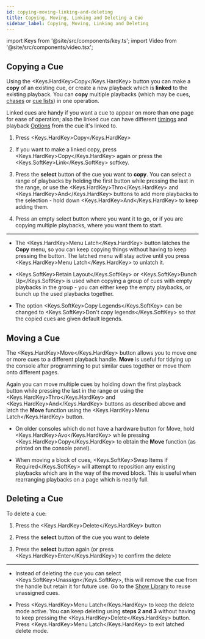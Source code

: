 ```yaml
---
id: copying-moving-linking-and-deleting
title: Copying, Moving, Linking and Deleting a Cue
sidebar_label: Copying, Moving, Linking and Deleting
---
```


import Keys from '@site/src/components/key.ts';
import Video from '@site/src/components/video.tsx';

Copying a Cue
-----------------------

Using the <Keys.HardKey>Copy</Keys.HardKey> button you can make a <strong>copy</strong> of an existing cue, or create a 
new playback which is <strong>linked</strong> to the
existing playback. You can <strong>copy</strong> multiple playbacks (which
may be cues, [chases](../chases.md) or [cue lists](../cue-lists.md)) in one operation.

Linked cues are handy if you
want a cue to appear on more than one page for ease of operation; also
the linked cue can have different [timings](cue-timing.md) and 
playback [Options](playback-options.md) from the cue it's linked to.

1. Press <Keys.HardKey>Copy</Keys.HardKey>

2. If you want to make a linked copy, press <Keys.HardKey>Copy</Keys.HardKey> again or press the <Keys.SoftKey>Link</Keys.SoftKey> softkey. 

3. Press the <strong>select</strong> button of the cue you want to <strong>copy</strong>. You
can select a range of playbacks by holding the first button while
pressing the last in the range, or use the <Keys.HardKey>Thro</Keys.HardKey> and <Keys.HardKey>And</Keys.HardKey> buttons
to add more playbacks to the selection - hold down <Keys.HardKey>And</Keys.HardKey> to keep
adding them.

4. Press an empty select button where you want it to go, or if you are copying multiple
playbacks, where you want them to start.

---

-   The <Keys.HardKey>Menu Latch</Keys.HardKey> button latches the <strong>Copy</strong> menu, so you
    can keep copying things without having to keep
    pressing the button. The latched menu will stay active until you
    press <Keys.HardKey>Menu Latch</Keys.HardKey> to unlatch it.

-   <Keys.SoftKey>Retain Layout</Keys.SoftKey> or <Keys.SoftKey>Bunch Up</Keys.SoftKey> is used when copying a group of
    cues with empty playbacks in the group - you can either keep the
    empty playbacks, or bunch up the used playbacks together.

-   The option <Keys.SoftKey>Copy Legends</Keys.SoftKey> can be changed to <Keys.SoftKey>Don't
    copy legends</Keys.SoftKey> so that the copied cues are given default legends.

Moving a Cue
-----------------------

The <Keys.HardKey>Move</Keys.HardKey> button allows you to move one or more cues to a different playback handle. <strong>Move</strong> is useful for tidying 
up the console after programming to put similar cues together or move them onto different pages. 

Again you can move multiple cues by holding down the first playback button while pressing
the last in the range or using the <Keys.HardKey>Thro</Keys.HardKey> and <Keys.HardKey>And</Keys.HardKey> buttons as described above and latch
the <strong>Move</strong> function using the <Keys.HardKey>Menu Latch</Keys.HardKey> button. 

-   On older consoles which do not have a hardware button for Move, hold <Keys.HardKey>Avo</Keys.HardKey> while pressing <Keys.HardKey>Copy</Keys.HardKey>
	to obtain the <strong>Move</strong> function (as printed on the console panel).

-   When moving a block of cues, <Keys.SoftKey>Swap Items if Required</Keys.SoftKey> will attempt to
    reposition any existing playbacks which are in the way of the moved block.
    This is useful when rearranging playbacks on a page which is nearly
    full.


Deleting a Cue
--------------

To delete a cue:

1. Press the <Keys.HardKey>Delete</Keys.HardKey> button

2. Press the <strong>select</strong> button of the cue you want to delete

3. Press the <strong>select</strong> button again (or press <Keys.HardKey>Enter</Keys.HardKey>) to confirm the
delete

---

-   Instead of deleting the cue you can select <Keys.SoftKey>Unassign</Keys.SoftKey>, this will
    remove the cue from the handle but retain it for future use. Go to
    the [Show Library](../titan-basics/show-library.md) to reuse unassigned cues.

-   Press <Keys.HardKey>Menu Latch</Keys.HardKey> to keep the delete mode active. You can keep
    deleting using <strong>steps 2 and 3</strong> without having to keep pressing the
    <Keys.HardKey>Delete</Keys.HardKey> button. Press <Keys.HardKey>Menu Latch</Keys.HardKey> to exit latched delete mode.